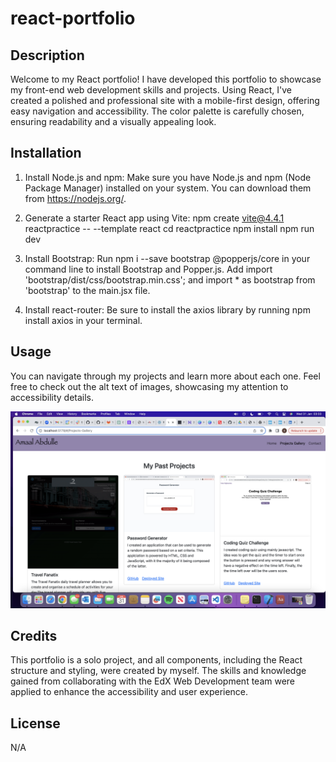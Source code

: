 # react-portfolio

## Description

Welcome to my React portfolio! I have developed this portfolio to showcase my front-end web development skills and projects. Using React, I've created a polished and professional site with a mobile-first design, offering easy navigation and accessibility. The color palette is carefully chosen, ensuring readability and a visually appealing look.

## Installation

1. Install Node.js and npm:
    Make sure you have Node.js and npm (Node Package Manager) installed on your system. You can download them from https://nodejs.org/.

2. Generate a starter React app using Vite:
    npm create vite@4.4.1 reactpractice -- --template react
    cd reactpractice
    npm install
    npm run dev

3. Install Bootstrap:
    Run npm i --save bootstrap @popperjs/core in your command line to install Bootstrap and Popper.js.
    Add import 'bootstrap/dist/css/bootstrap.min.css'; and import * as bootstrap from 'bootstrap' to the main.jsx file.

4. Install react-router:
    Be sure to install the axios library by running npm install axios in your terminal.


## Usage

You can navigate through my projects and learn more about each one. Feel free to check out the alt text of images, showcasing my attention to accessibility details.

![alt text](./portfolio/src/images/react-portfolio.png)

## Credits

This portfolio is a solo project, and all components, including the React structure and styling, were created by myself. The skills and knowledge gained from collaborating with the EdX Web Development team were applied to enhance the accessibility and user experience.

## License

N/A
